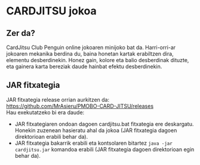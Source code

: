 # CARDJITSU jokoa
## Zer da?
CardJitsu Club Penguin online jokoaren minijoko bat da. Harri-orri-ar jokoaren mekanika berdina du, baina honetan kartak erabiltzen dira, elementu desberdinekin. Honez gain, kolore eta balio desberdinak dituzte, eta gainera karta bereziak daude hainbat efektu desberdinekin.

## JAR fitxategia
JAR fitxategia release orrian aurkitzen da: https://github.com/MrAsieru/PMOBO-CARD-JITSU/releases<br/>
Hau exekutatzeko bi era daude:
* JAR fitxategiaren ondoan dagoen cardjitsu.bat fitxategia ere deskargatu. Honekin zuzenean hasieratu ahal da jokoa (JAR fitxategia dagoen direktorioan erabili behar da).
* JAR fitxategia bakarrik erabili eta kontsolaren bitartez `java -jar cardjitsu.jar` komandoa erabili (JAR fitxategia dagoen direktorioan egin behar da).
